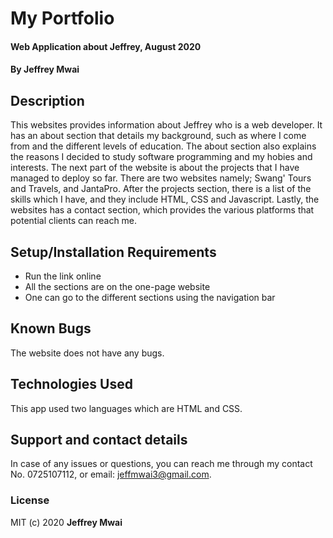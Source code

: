 # My Portfolio
#### Web Application about Jeffrey,  August 2020
#### By **Jeffrey Mwai**
## Description
This websites provides information about Jeffrey who is a web developer. It has an about section that details my background, such as where I come from and the different levels of education. The about section also explains the reasons I decided to study software programming and my hobies and interests. The next part of the website is about the projects that I have managed to deploy so far. There are two websites namely; Swang' Tours and Travels, and JantaPro. After the projects section, there is a list of the skills which I have, and they include HTML, CSS and Javascript. Lastly, the websites has a contact section, which provides the various platforms that potential clients can reach me.
## Setup/Installation Requirements
* Run the link online
* All the sections are on the one-page website
* One can go to the different sections using the navigation bar
## Known Bugs
The website does not have any bugs.
## Technologies Used
This app used two languages which are HTML and CSS.
## Support and contact details
In case of any issues or questions, you can reach me through my contact No. 0725107112, or email: jeffmwai3@gmail.com.
### License
MIT (c) 2020 **Jeffrey Mwai**
  
